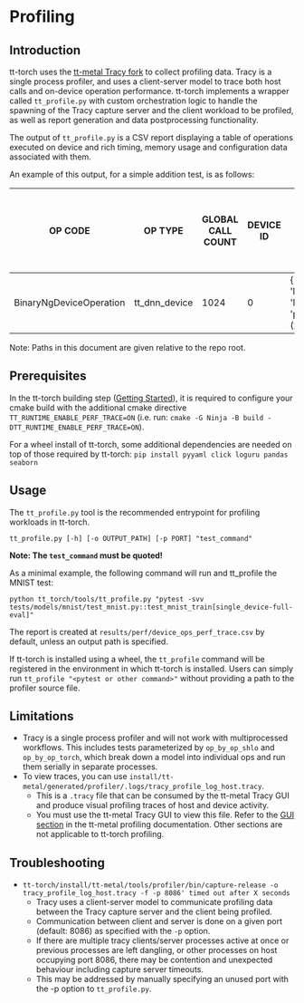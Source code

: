 # Profiling

## Introduction

tt-torch uses the [tt-metal Tracy fork](https://github.com/tenstorrent-metal/tracy) to collect profiling data. Tracy is a single process profiler, and uses a client-server model to trace both host calls and on-device operation performance. tt-torch implements a wrapper called `tt_profile.py` with custom orchestration logic to handle the spawning of the Tracy capture server and the client workload to be profiled, as well as report generation and data postprocessing functionality.

The output of `tt_profile.py` is a CSV report displaying a table of operations executed on device and rich timing, memory usage and configuration data associated with them.

An example of this output, for a simple addition test, is as follows:

|OP CODE                |OP TYPE      |GLOBAL CALL COUNT|DEVICE ID|ATTRIBUTES                                                                                                                                                                                                                                                                                                                                                                                                                                                                                                                                                                                                                                 |MATH FIDELITY|CORE COUNT|PARALLELIZATION STRATEGY|HOST START TS|HOST END TS|HOST DURATION [ns]|DEVICE FW START CYCLE|DEVICE FW END CYCLE|OP TO OP LATENCY [ns]|OP TO OP LATENCY BR/NRISC START [ns]|DEVICE FW DURATION [ns]|DEVICE KERNEL DURATION [ns]|DEVICE KERNEL DURATION DM START [ns]|DEVICE KERNEL DURATION PER CORE MIN [ns]|DEVICE KERNEL DURATION PER CORE MAX [ns]|DEVICE KERNEL DURATION PER CORE AVG [ns]|DEVICE KERNEL FIRST TO LAST START [ns]|DEVICE BRISC KERNEL DURATION [ns]|DEVICE NCRISC KERNEL DURATION [ns]|DEVICE TRISC0 KERNEL DURATION [ns]|DEVICE TRISC1 KERNEL DURATION [ns]|DEVICE TRISC2 KERNEL DURATION [ns]|DEVICE ERISC KERNEL DURATION [ns]|DEVICE COMPUTE CB WAIT FRONT [ns]|DEVICE COMPUTE CB RESERVE BACK [ns]|DISPATCH TOTAL CQ CMD OP TIME [ns]|DISPATCH GO SEND WAIT TIME [ns]|INPUT_0_W|INPUT_0_Z|INPUT_0_Y|INPUT_0_X|INPUT_0_LAYOUT|INPUT_0_DATATYPE|INPUT_0_MEMORY        |INPUT_1_W|INPUT_1_Z|INPUT_1_Y|INPUT_1_X|INPUT_1_LAYOUT|INPUT_1_DATATYPE|INPUT_1_MEMORY        |OUTPUT_0_W|OUTPUT_0_Z|OUTPUT_0_Y|OUTPUT_0_X|OUTPUT_0_LAYOUT|OUTPUT_0_DATATYPE|OUTPUT_0_MEMORY       |METAL TRACE ID|METAL TRACE REPLAY SESSION ID|COMPUTE KERNEL SOURCE                                                                                 |COMPUTE KERNEL HASH                                   |DATA MOVEMENT KERNEL SOURCE                                                                                                                                                                                       |DATA MOVEMENT KERNEL HASH                                                                                |BRISC MAX KERNEL SIZE [B]|NCRISC MAX KERNEL SIZE [B]|TRISC 0 MAX KERNEL SIZE [B]|TRISC 1 MAX KERNEL SIZE [B]|TRISC 2 MAX KERNEL SIZE [B]|ERISC MAX KERNEL SIZE [B]|PM IDEAL [ns]|PM COMPUTE [ns]|PM BANDWIDTH [ns]|PM REQ I BW|PM REQ O BW|PM FPU UTIL (%)|NOC UTIL (%)|DRAM BW UTIL (%)|NPE CONG IMPACT (%)|LOC                                                                                     |CONST_EVAL_OP|PROGRAM_METADATA|
|-----------------------|-------------|-----------------|---------|-------------------------------------------------------------------------------------------------------------------------------------------------------------------------------------------------------------------------------------------------------------------------------------------------------------------------------------------------------------------------------------------------------------------------------------------------------------------------------------------------------------------------------------------------------------------------------------------------------------------------------------------|-------------|----------|------------------------|-------------|-----------|------------------|---------------------|-------------------|---------------------|------------------------------------|-----------------------|---------------------------|------------------------------------|----------------------------------------|----------------------------------------|----------------------------------------|--------------------------------------|---------------------------------|----------------------------------|----------------------------------|----------------------------------|----------------------------------|---------------------------------|---------------------------------|-----------------------------------|----------------------------------|-------------------------------|---------|---------|---------|---------|--------------|----------------|----------------------|---------|---------|---------|---------|--------------|----------------|----------------------|----------|----------|----------|----------|---------------|-----------------|----------------------|--------------|-----------------------------|------------------------------------------------------------------------------------------------------|------------------------------------------------------|------------------------------------------------------------------------------------------------------------------------------------------------------------------------------------------------------------------|---------------------------------------------------------------------------------------------------------|-------------------------|--------------------------|---------------------------|---------------------------|---------------------------|-------------------------|-------------|---------------|-----------------|-----------|-----------|---------------|------------|----------------|-------------------|----------------------------------------------------------------------------------------|-------------|----------------|
|BinaryNgDeviceOperation|tt_dnn_device|1024             |0        |{'binary_op_type': 'BinaryOpType::ADD'; 'compute_kernel_config': 'std::nullopt'; 'dtype': 'DataType::FLOAT32'; 'input_dtype': 'DataType::FLOAT32'; 'is_quant_op': 'false'; 'is_sfpu': 'true'; 'lhs_activations': 'SmallVector([])'; 'memory_config': 'MemoryConfig(memory_layout=TensorMemoryLayout::INTERLEAVED;buffer_type=BufferType::DRAM;shard_spec=std::nullopt;nd_shard_spec=std::nullopt;created_with_nd_shard_spec=0)'; 'post_activations': 'SmallVector([])'; 'rhs_activations': 'SmallVector([])'; 'scalar': 'std::nullopt'; 'subtile_broadcast_type': 'SubtileBroadcastType::NONE'; 'worker_grid': '{[(x=0;y=0) - (x=7;y=7)]}'}|HiFi4        |64        |                        |5281544411   |5281745609 |201198            |8692040843883        |8692040850400      |0                    |0                                   |6517                   |5889                       |5535                                |2702                                    |5805                                    |4272                                    |585                                   |5505                             |3619                              |4167                              |4451                              |588                               |                                 |                                 |                                   |                                  |                               |1        |1        |256      |256      |TILE          |FLOAT32         |DEV_1_DRAM_INTERLEAVED|1        |1        |256      |256      |TILE          |FLOAT32         |DEV_1_DRAM_INTERLEAVED|1         |1         |256       |256       |TILE           |FLOAT32          |DEV_1_DRAM_INTERLEAVED|              |                             |['ttnn/cpp/ttnn/operations/eltwise/binary_ng/device/kernels/compute/eltwise_binary_sfpu_no_bcast.cpp']|['eltwise_binary_sfpu_no_bcast/12581782860517479926/']|['ttnn/cpp/ttnn/operations/eltwise/binary_ng/device/kernels_ng/dataflow/writer_interleaved_no_bcast.cpp'; 'ttnn/cpp/ttnn/operations/eltwise/binary_ng/device/kernels_ng/dataflow/reader_interleaved_no_bcast.cpp']|['writer_interleaved_no_bcast/13543045522091367290/'; 'reader_interleaved_no_bcast/2421069877244112713/']|964                      |1716                      |2084                       |1204                       |1512                       |0                        |1            |1              |1                |[]         |[]         |0.017          |            |                |                   |loc(fused["/localdev/<USER>/test2/tt-torch/tests/torch/test_basic.py":60:0, "add"])|false        |                |


Note: Paths in this document are given relative to the repo root.

## Prerequisites

In the tt-torch building step ([Getting Started](https://docs.tenstorrent.com/tt-torch/getting_started.html#building-tt-torch)), it is required to configure your cmake build with the additional cmake directive `TT_RUNTIME_ENABLE_PERF_TRACE=ON` (i.e. run: `cmake -G Ninja -B build -DTT_RUNTIME_ENABLE_PERF_TRACE=ON`).


For a wheel install of tt-torch, some additional dependencies are needed on top of those required by tt-torch:
`pip install pyyaml click loguru pandas seaborn`


## Usage

The `tt_profile.py` tool is the recommended entrypoint for profiling workloads in tt-torch.

```
tt_profile.py [-h] [-o OUTPUT_PATH] [-p PORT] "test_command"
```
**Note: The `test_command` must be quoted!**


As a minimal example, the following command will run and tt_profile the MNIST test:
```
python tt_torch/tools/tt_profile.py "pytest -svv tests/models/mnist/test_mnist.py::test_mnist_train[single_device-full-eval]"
```

The report is created at `results/perf/device_ops_perf_trace.csv` by default, unless an output path is specified.

If tt-torch is installed using a wheel, the `tt_profile` command will be registered in the environment in which tt-torch is installed. Users can simply run `tt_profile "<pytest or other command>"` without providing a path to the profiler source file.

## Limitations

- Tracy is a single process profiler and will not work with multiprocessed workflows. This includes tests parameterized by `op_by_op_shlo` and `op_by_op_torch`, which break down a model into individual ops and run them serially in separate processes.
- To view traces, you can use `install/tt-metal/generated/profiler/.logs/tracy_profile_log_host.tracy`.
    - This is a `.tracy` file that can be consumed by the tt-metal Tracy GUI and produce visual profiling traces of host and device activity.
    - You must use the tt-metal Tracy GUI to view this file. Refer to the [GUI section](https://docs.tenstorrent.com/tt-metal/latest/tt-metalium/tools/tracy_profiler.html#gui) in the tt-metal profiling documentation. Other sections are not applicable to tt-torch profiling.

## Troubleshooting

- `tt-torch/install/tt-metal/tools/profiler/bin/capture-release -o tracy_profile_log_host.tracy -f -p 8086' timed out after X seconds`
    - Tracy uses a client-server model to communicate profiling data between the Tracy capture server and the client being profiled.
    - Communication between client and server is done on a given port (default: 8086) as specified with the `-p` option.
    - If there are multiple tracy clients/server processes active at once or previous processes are left dangling, or other processes on host occupying port 8086, there may be contention and unexpected behaviour including capture server timeouts.
    - This may be addressed by manually specifying an unused port with the -p option to `tt_profile.py`.

